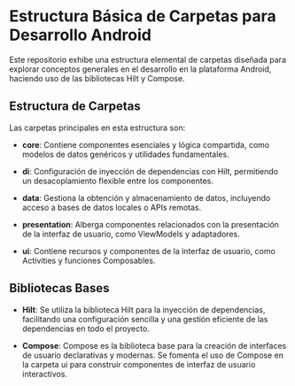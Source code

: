 # Estructura Básica de Carpetas para Desarrollo Android

Este repositorio exhibe una estructura elemental de carpetas diseñada para explorar conceptos generales en el desarrollo en la plataforma Android, haciendo uso de las bibliotecas Hilt y Compose.

## Estructura de Carpetas

Las carpetas principales en esta estructura son:

- **core**: Contiene componentes esenciales y lógica compartida, como modelos de datos genéricos y utilidades fundamentales.

- **di**: Configuración de inyección de dependencias con Hilt, permitiendo un desacoplamiento flexible entre los componentes.

- **data**: Gestiona la obtención y almacenamiento de datos, incluyendo acceso a bases de datos locales o APIs remotas.

- **presentation**: Alberga componentes relacionados con la presentación de la interfaz de usuario, como ViewModels y adaptadores.

- **ui**: Contiene recursos y componentes de la interfaz de usuario, como Activities y funciones Composables.


## Bibliotecas Bases

- **Hilt**: Se utiliza la biblioteca Hilt para la inyección de dependencias, facilitando una configuración sencilla y una gestión eficiente de las dependencias en todo el proyecto.

- **Compose**: Compose es la biblioteca base para la creación de interfaces de usuario declarativas y modernas. Se fomenta el uso de Compose en la carpeta ui para construir componentes de interfaz de usuario interactivos.
